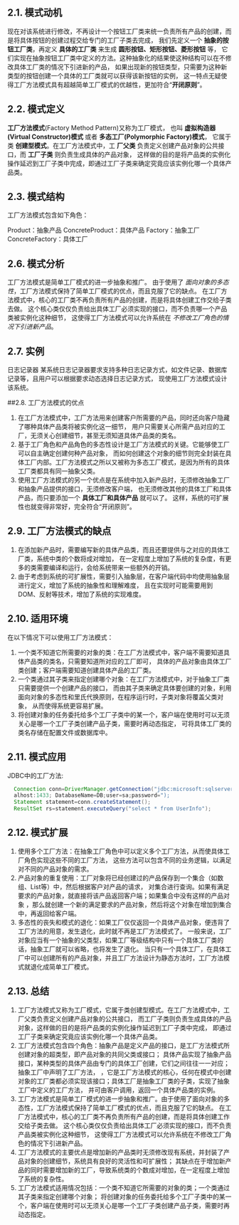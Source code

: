## 2.1. 模式动机
现在对该系统进行修改，不再设计一个按钮工厂类来统一负责所有产品的创建，而是将具体按钮的创建过程交给专门的工厂子类去完成，
我们先定义一个 **抽象的按钮工厂类**，再定义 **具体的工厂类** 来生成 **圆形按钮、矩形按钮、菱形按钮** 等，
它们实现在抽象按钮工厂类中定义的方法。这种抽象化的结果使这种结构可以在不修改具体工厂类的情况下引进新的产品，
如果出现新的按钮类型，只需要为这种新类型的按钮创建一个具体的工厂类就可以获得该新按钮的实例，
这一特点无疑使得工厂方法模式具有超越简单工厂模式的优越性，更加符合“**开闭原则**”。

## 2.2. 模式定义
**工厂方法模式**(Factory Method Pattern)又称为工厂模式，
也叫 **虚拟构造器(Virtual Constructor)模式** 或者 **多态工厂(Polymorphic Factory)模式**，
它属于类 **创建型模式**。在工厂方法模式中，工 **厂父类** 负责定义创建产品对象的公共接口，而 **工厂子类** 则负责生成具体的产品对象，
这样做的目的是将产品类的实例化操作延迟到工厂子类中完成，即通过工厂子类来确定究竟应该实例化哪一个具体产品类。

## 2.3. 模式结构
工厂方法模式包含如下角色：

Product：抽象产品
ConcreteProduct：具体产品
Factory：抽象工厂
ConcreteFactory：具体工厂

## 2.6. 模式分析
工厂方法模式是简单工厂模式的进一步抽象和推广。
由于使用了 *面向对象的多态性*，工厂方法模式保持了简单工厂模式的优点，而且克服了它的缺点。
在工厂方法模式中，核心的工厂类不再负责所有产品的创建，而是将具体创建工作交给子类去做。
这个核心类仅仅负责给出具体工厂必须实现的接口，而不负责哪一个产品类被实例化这种细节，
这使得工厂方法模式可以允许系统在 *不修改工厂角色的情况下引进新产品*。

## 2.7. 实例
日志记录器
某系统日志记录器要求支持多种日志记录方式，如文件记录、数据库记录等，且用户可以根据要求动态选择日志记录方式， 
现使用工厂方法模式设计该系统。

##2.8. 工厂方法模式的优点
1. 在工厂方法模式中，工厂方法用来创建客户所需要的产品，同时还向客户隐藏了哪种具体产品类将被实例化这一细节，
   用户只需要关心所需产品对应的工厂，无须关心创建细节，甚至无须知道具体产品类的类名。
2. 基于工厂角色和产品角色的多态性设计是工厂方法模式的关键。它能够使工厂可以自主确定创建何种产品对象，
   而如何创建这个对象的细节则完全封装在具体工厂内部。工厂方法模式之所以又被称为多态工厂模式，是因为所有的具体工厂类都具有同一抽象父类。
3. 使用工厂方法模式的另一个优点是在系统中加入新产品时，无须修改抽象工厂和抽象产品提供的接口，无须修改客户端，
   也无须修改其他的具体工厂和具体产品，而只要添加一个 **具体工厂和具体产品** 就可以了。
   这样，系统的可扩展性也就变得非常好，完全符合“开闭原则”。
## 2.9. 工厂方法模式的缺点
1. 在添加新产品时，需要编写新的具体产品类，而且还要提供与之对应的具体工厂类，系统中类的个数将成对增加，
   在一定程度上增加了系统的复杂度，有更多的类需要编译和运行，会给系统带来一些额外的开销。
2. 由于考虑到系统的可扩展性，需要引入抽象层，在客户端代码中均使用抽象层进行定义，增加了系统的抽象性和理解难度，
   且在实现时可能需要用到DOM、反射等技术，增加了系统的实现难度。
## 2.10. 适用环境
在以下情况下可以使用工厂方法模式：
1. 一个类不知道它所需要的对象的类：在工厂方法模式中，客户端不需要知道具体产品类的类名，只需要知道所对应的工厂即可，
   具体的产品对象由具体工厂类创建；客户端需要知道创建具体产品的工厂类。
2. 一个类通过其子类来指定创建哪个对象：在工厂方法模式中，对于抽象工厂类只需要提供一个创建产品的接口，
   而由其子类来确定具体要创建的对象，利用面向对象的多态性和里氏代换原则，在程序运行时，子类对象将覆盖父类对象， 从而使得系统更容易扩展。
3. 将创建对象的任务委托给多个工厂子类中的某一个，客户端在使用时可以无须关心是哪一个工厂子类创建产品子类，需要时再动态指定，
   可将具体工厂类的类名存储在配置文件或数据库中。
## 2.11. 模式应用
JDBC中的工厂方法:
``` Java
  Connection conn=DriverManager.getConnection("jdbc:microsoft:sqlserver://loc
  alhost:1433; DatabaseName=DB;user=sa;password=");
  Statement statement=conn.createStatement();
  ResultSet rs=statement.executeQuery("select * from UserInfo");
```
## 2.12. 模式扩展
1. 使用多个工厂方法：在抽象工厂角色中可以定义多个工厂方法，从而使具体工厂角色实现这些不同的工厂方法，
   这些方法可以包含不同的业务逻辑，以满足对不同的产品对象的需求。
2. 产品对象的重复使用：工厂对象将已经创建过的产品保存到一个集合（如数组、List等）中，然后根据客户对产品的请求，
   对集合进行查询。如果有满足要求的产品对象，就直接将该产品返回客户端；如果集合中没有这样的产品对象
   ，那么就创建一个新的满足要求的产品对象，然后将这个对象在增加到集合中，再返回给客户端。
3. 多态性的丧失和模式的退化：如果工厂仅仅返回一个具体产品对象，便违背了工厂方法的用意，发生退化，此时就不再是工厂方法模式了。
   一般来说，工厂对象应当有一个抽象的父类型，如果工厂等级结构中只有一个具体工厂类的话，抽象工厂就可以省略，也将发生了退化。
   当只有一个具体工厂，在具体工厂中可以创建所有的产品对象，并且工厂方法设计为静态方法时，工厂方法模式就退化成简单工厂模式。
## 2.13. 总结
1. 工厂方法模式又称为工厂模式，它属于类创建型模式。在工厂方法模式中，工厂父类负责定义创建产品对象的公共接口，
   而工厂子类则负责生成具体的产品对象，这样做的目的是将产品类的实例化操作延迟到工厂子类中完成，
   即通过工厂子类来确定究竟应该实例化哪一个具体产品类。
2. 工厂方法模式包含四个角色：抽象产品是定义产品的接口，是工厂方法模式所创建对象的超类型，即产品对象的共同父类或接口；
   具体产品实现了抽象产品接口，某种类型的具体产品由专门的具体工厂创建，它们之间往往一一对应；抽象工厂中声明了工厂方法，
   ，它是工厂方法模式的核心，任何在模式中创建对象的工厂类都必须实现该接口；具体工厂是抽象工厂类的子类，实现了抽象工厂中定义的工厂方法，
   并可由客户调用，返回一个具体产品类的实例。
3. 工厂方法模式是简单工厂模式的进一步抽象和推广。由于使用了面向对象的多态性，工厂方法模式保持了简单工厂模式的优点，而且克服了它的缺点。
   在工厂方法模式中，核心的工厂类不再负责所有产品的创建，而是将具体创建工作交给子类去做。
   这个核心类仅仅负责给出具体工厂必须实现的接口，而不负责产品类被实例化这种细节，
   这使得工厂方法模式可以允许系统在不修改工厂角色的情况下引进新产品。
4. 工厂方法模式的主要优点是增加新的产品类时无须修改现有系统，并封装了产品对象的创建细节，系统具有良好的灵活性和可扩展性；
   其缺点在于增加新产品的同时需要增加新的工厂，导致系统类的个数成对增加，在一定程度上增加了系统的复杂性。
5. 工厂方法模式适用情况包括：一个类不知道它所需要的对象的类；一个类通过其子类来指定创建哪个对象；
   将创建对象的任务委托给多个工厂子类中的某一个，客户端在使用时可以无须关心是哪一个工厂子类创建产品子类，需要时再动态指定。
